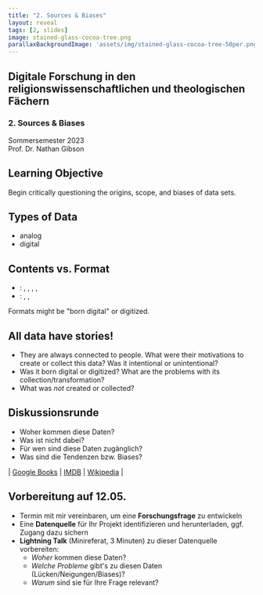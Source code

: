 ```yaml
---
title: "2. Sources & Biases"
layout: reveal
tags: [2, slides]
image: stained-glass-cocoa-tree.png
parallaxBackgroundImage: 'assets/img/stained-glass-cocoa-tree-50per.png'
---
```


## Digitale Forschung in den religionswissenschaftlichen und theologischen Fächern

### 2. Sources & Biases

Sommersemester 2023  
Prof. Dr. Nathan Gibson

## Learning Objective

Begin critically questioning the origins, scope, and biases of data sets. 

## Types of Data

- analog
- digital

## Contents vs. Format

- <i class="fa-solid fa-book-open"></i>: <i class="fa-solid fa-scroll"></i>, <i class="fa-solid fa-book"></i>, <i class="fa-solid fa-tablet"></i>, <i class="fa-solid fa-headphones-simple"></i>, <i class="fa-regular fa-images"></i>
- <i class="fa-solid fa-video"></i>: <i class="fa-solid fa-film"></i>, <i class="fa-solid fa-compact-disc"></i>, <i class="fa-solid fa-cloud-arrow-down"></i>

Formats might be "born digital" or digitized.

## All data have stories! 

- They are always connected to people. What were their motivations to create or collect this data? Was it intentional or unintentional?  
- Was it born digital or digitized? What are the problems with its collection/transformation?
- What was _not_ created or collected?

## Diskussionsrunde

- Woher kommen diese Daten? 
- Was ist nicht dabei?
- Für wen sind diese Daten zugänglich?
- Was sind die Tendenzen bzw. Biases?

| [Google Books](https://books.google.de) | [IMDB](https://imdb.com) | [Wikipedia](https://wikipedia.org) |

## Vorbereitung auf 12.05.

- Termin mit mir vereinbaren, um eine **Forschungsfrage** zu entwickeln
- Eine **Datenquelle** für Ihr Projekt identifizieren und herunterladen, ggf. Zugang dazu sichern
- **Lightning Talk** (Minireferat, 3 Minuten) zu dieser Datenquelle vorbereiten:
  - _Woher_ kommen diese Daten?
  - _Welche Probleme_ gibt's zu diesen Daten (Lücken/Neigungen/Biases)?
  - _Warum_ sind sie für Ihre Frage relevant?

